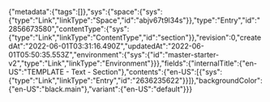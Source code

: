 {"metadata":{"tags":[]},"sys":{"space":{"sys":{"type":"Link","linkType":"Space","id":"abjv67t9l34s"}},"type":"Entry","id":"2856673580","contentType":{"sys":{"type":"Link","linkType":"ContentType","id":"section"}},"revision":0,"createdAt":"2022-06-01T03:31:16.490Z","updatedAt":"2022-06-01T05:50:35.553Z","environment":{"sys":{"id":"master-starter-v2","type":"Link","linkType":"Environment"}}},"fields":{"internalTitle":{"en-US":"TEMPLATE - Text - Section"},"contents":{"en-US":[{"sys":{"type":"Link","linkType":"Entry","id":"2636235622"}}]},"backgroundColor":{"en-US":"black.main"},"variant":{"en-US":"default"}}}